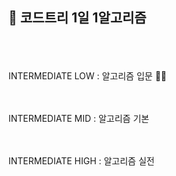 ## 🌱 코드트리 1일 1알고리즘

<br/><br><br>
INTERMEDIATE LOW : 알고리즘 입문 🏃‍♂️<br><br><br>

INTERMEDIATE MID : 알고리즘 기본<br><br><br>

INTERMEDIATE HIGH : 알고리즘 실전<br><br><br><br>
